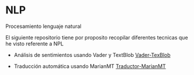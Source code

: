 # NLP
Procesamiento lenguaje natural

El siguiente repositorio tiene por proposito recopilar diferentes tecnicas que he visto referente a NPL


* Análisis de sentimientos usando Vader y TextBlob
[Vader-TexBlob](https://github.com/P4t0R/NLP/blob/main/AnalystSentiment/Vader-TexBlob.ipynb)

* Traducción automática usando MarianMT
[Traductor-MarianMT](https://github.com/P4t0R/NLP/blob/main/Translate/Translate_MarianMT.ipynb)
 
